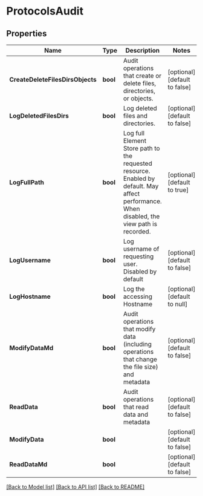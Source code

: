 # ProtocolsAudit

## Properties
Name | Type | Description | Notes
------------ | ------------- | ------------- | -------------
**CreateDeleteFilesDirsObjects** | **bool** | Audit operations that create or delete files, directories, or objects. | [optional] [default to false]
**LogDeletedFilesDirs** | **bool** | Log deleted files and directories. | [optional] [default to false]
**LogFullPath** | **bool** | Log full Element Store path to the requested resource. Enabled by default. May affect performance. When disabled, the view path is recorded. | [optional] [default to true]
**LogUsername** | **bool** | Log username of requesting user. Disabled by default | [optional] [default to false]
**LogHostname** | **bool** | Log the accessing Hostname | [optional] [default to null]
**ModifyDataMd** | **bool** | Audit operations that modify data (including operations that change the file size) and metadata | [optional] [default to false]
**ReadData** | **bool** | Audit operations that read data and metadata | [optional] [default to false]
**ModifyData** | **bool** |  | [optional] [default to false]
**ReadDataMd** | **bool** |  | [optional] [default to false]

[[Back to Model list]](../README.md#documentation-for-models) [[Back to API list]](../README.md#documentation-for-api-endpoints) [[Back to README]](../README.md)


